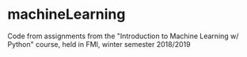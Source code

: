 # machineLearning
Code from assignments from the "Introduction to Machine Learning w/ Python" course, held in FMI,  winter semester 2018/2019
